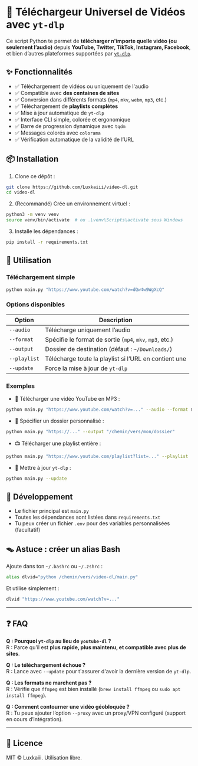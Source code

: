 # 🎥 Téléchargeur Universel de Vidéos avec `yt-dlp`

Ce script Python te permet de **télécharger n'importe quelle vidéo (ou seulement l’audio)** depuis **YouTube, Twitter, TikTok, Instagram, Facebook**, et bien d’autres plateformes supportées par [`yt-dlp`](https://github.com/yt-dlp/yt-dlp).

## ✨ Fonctionnalités

- ✅ Téléchargement de vidéos ou uniquement de l'audio
- ✅ Compatible avec **des centaines de sites**
- ✅ Conversion dans différents formats (`mp4`, `mkv`, `webm`, `mp3`, etc.)
- ✅ Téléchargement de **playlists complètes**
- ✅ Mise à jour automatique de `yt-dlp`
- ✅ Interface CLI simple, colorée et ergonomique
- ✅ Barre de progression dynamique avec `tqdm`
- ✅ Messages colorés avec `colorama`
- ✅ Vérification automatique de la validité de l’URL

## 📦 Installation

1. Clone ce dépôt :

```bash
git clone https://github.com/Luxkaiii/video-dl.git
cd video-dl
```

2. (Recommandé) Crée un environnement virtuel :

```bash
python3 -m venv venv
source venv/bin/activate  # ou .\venv\Scripts\activate sous Windows
```

3. Installe les dépendances :

```bash
pip install -r requirements.txt
```

## 🚀 Utilisation

### Téléchargement simple

```bash
python main.py "https://www.youtube.com/watch?v=dQw4w9WgXcQ"
```

### Options disponibles

| Option        | Description                                                    |
|---------------|----------------------------------------------------------------|
| `--audio`     | Télécharge uniquement l’audio                                  |
| `--format`    | Spécifie le format de sortie (`mp4`, `mkv`, `mp3`, etc.)       |
| `--output`    | Dossier de destination (défaut : `~/Downloads/`)               |
| `--playlist`  | Télécharge toute la playlist si l’URL en contient une          |
| `--update`    | Force la mise à jour de `yt-dlp`                               |

### Exemples

- 🎵 Télécharger une vidéo YouTube en MP3 :

```bash
python main.py "https://www.youtube.com/watch?v=..." --audio --format mp3
```

- 📁 Spécifier un dossier personnalisé :

```bash
python main.py "https://..." --output "/chemin/vers/mon/dossier"
```

- 📺 Télécharger une playlist entière :

```bash
python main.py "https://www.youtube.com/playlist?list=..." --playlist
```

- 🔄 Mettre à jour `yt-dlp` :

```bash
python main.py --update
```

## 🧪 Développement

- Le fichier principal est `main.py`
- Toutes les dépendances sont listées dans `requirements.txt`
- Tu peux créer un fichier `.env` pour des variables personnalisées (facultatif)

## 🪤 Astuce : créer un alias Bash

Ajoute dans ton `~/.bashrc` ou `~/.zshrc` :

```bash
alias dlvid="python /chemin/vers/video-dl/main.py"
```

Et utilise simplement :

```bash
dlvid "https://www.youtube.com/watch?v=..."
```

---

## ❓ FAQ

**Q : Pourquoi `yt-dlp` au lieu de `youtube-dl` ?**  
R : Parce qu’il est **plus rapide, plus maintenu, et compatible avec plus de sites**.

**Q : Le téléchargement échoue ?**  
R : Lance avec `--update` pour t'assurer d'avoir la dernière version de `yt-dlp`.

**Q : Les formats ne marchent pas ?**  
R : Vérifie que `ffmpeg` est bien installé (`brew install ffmpeg` ou `sudo apt install ffmpeg`).

**Q : Comment contourner une vidéo géobloquée ?**  
R : Tu peux ajouter l’option `--proxy` avec un proxy/VPN configuré (support en cours d’intégration).

---

## 📜 Licence

MIT © Luxkaiii. Utilisation libre.
